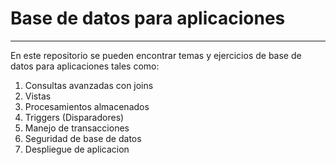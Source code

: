 # Base de datos para aplicaciones

---

En este repositorio se pueden encontrar temas y
ejercicios de base de datos para aplicaciones tales 
como:

1. Consultas avanzadas con joins
1. Vistas
1. Procesamientos almacenados
1. Triggers (Disparadores)
1. Manejo de transacciones
1. Seguridad de base de datos
1. Despliegue de aplicacion